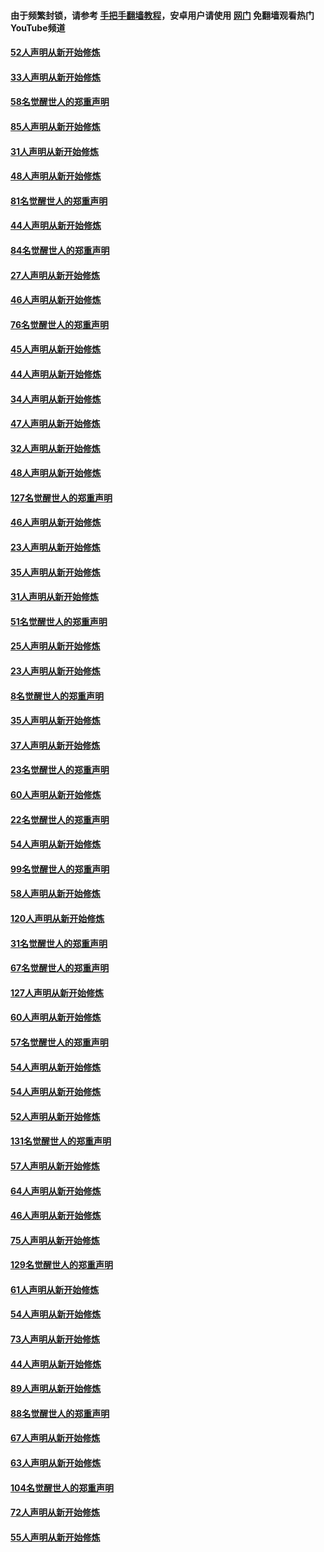 #### 由于频繁封锁，请参考 [手把手翻墙教程](https://github.com/gfw-breaker/guides/wiki/)，安卓用户请使用 [网门](https://github.com/gfw-breaker/nogfw/blob/master/dl.md?t=03111200) 免翻墙观看热门YouTube频道 

#### [52人声明从新开始修炼](../pages/91/421846.md?t=03111200) 

#### [33人声明从新开始修炼](../pages/91/421804.md?t=03111200) 

#### [58名觉醒世人的郑重声明](../pages/91/421845.md?t=03111200) 

#### [85人声明从新开始修炼](../pages/91/421769.md?t=03111200) 

#### [31人声明从新开始修炼](../pages/91/421763.md?t=03111200) 

#### [48人声明从新开始修炼](../pages/91/421605.md?t=03111200) 

#### [81名觉醒世人的郑重声明](../pages/91/421656.md?t=03111200) 

#### [44人声明从新开始修炼](../pages/91/421544.md?t=03111200) 

#### [84名觉醒世人的郑重声明](../pages/91/421543.md?t=03111200) 

#### [27人声明从新开始修炼](../pages/91/421465.md?t=03111200) 

#### [46人声明从新开始修炼](../pages/91/421454.md?t=03111200) 

#### [76名觉醒世人的郑重声明](../pages/91/421453.md?t=03111200) 

#### [45人声明从新开始修炼](../pages/91/421452.md?t=03111200) 

#### [44人声明从新开始修炼](../pages/91/421422.md?t=03111200) 

#### [34人声明从新开始修炼](../pages/91/421322.md?t=03111200) 

#### [47人声明从新开始修炼](../pages/91/421264.md?t=03111200) 

#### [32人声明从新开始修炼](../pages/91/421225.md?t=03111200) 

#### [48人声明从新开始修炼](../pages/91/421202.md?t=03111200) 

#### [127名觉醒世人的郑重声明](../pages/91/421224.md?t=03111200) 

#### [46人声明从新开始修炼](../pages/91/421203.md?t=03111200) 

#### [23人声明从新开始修炼](../pages/91/421138.md?t=03111200) 

#### [35人声明从新开始修炼](../pages/91/421122.md?t=03111200) 

#### [31人声明从新开始修炼](../pages/91/421081.md?t=03111200) 

#### [51名觉醒世人的郑重声明](../pages/91/421080.md?t=03111200) 

#### [25人声明从新开始修炼](../pages/91/421020.md?t=03111200) 

#### [23人声明从新开始修炼](../pages/91/420884.md?t=03111200) 

#### [8名觉醒世人的郑重声明](../pages/91/420883.md?t=03111200) 

#### [35人声明从新开始修炼](../pages/91/420809.md?t=03111200) 

#### [37人声明从新开始修炼](../pages/91/420766.md?t=03111200) 

#### [23名觉醒世人的郑重声明](../pages/91/420765.md?t=03111200) 

#### [60人声明从新开始修炼](../pages/91/420727.md?t=03111200) 

#### [22名觉醒世人的郑重声明](../pages/91/420726.md?t=03111200) 

#### [54人声明从新开始修炼](../pages/91/420529.md?t=03111200) 

#### [99名觉醒世人的郑重声明](../pages/91/420528.md?t=03111200) 

#### [58人声明从新开始修炼](../pages/91/420198.md?t=03111200) 

#### [120人声明从新开始修炼](../pages/91/420141.md?t=03111200) 

#### [31名觉醒世人的郑重声明](../pages/91/420197.md?t=03111200) 

#### [67名觉醒世人的郑重声明](../pages/91/420140.md?t=03111200) 

#### [127人声明从新开始修炼](../pages/91/420082.md?t=03111200) 

#### [60人声明从新开始修炼](../pages/91/420081.md?t=03111200) 

#### [57名觉醒世人的郑重声明](../pages/91/420080.md?t=03111200) 

#### [54人声明从新开始修炼](../pages/91/419533.md?t=03111200) 

#### [54人声明从新开始修炼](../pages/91/419532.md?t=03111200) 

#### [52人声明从新开始修炼](../pages/91/419531.md?t=03111200) 

#### [131名觉醒世人的郑重声明](../pages/91/419530.md?t=03111200) 

#### [57人声明从新开始修炼](../pages/91/419430.md?t=03111200) 

#### [64人声明从新开始修炼](../pages/91/419429.md?t=03111200) 

#### [46人声明从新开始修炼](../pages/91/419428.md?t=03111200) 

#### [75人声明从新开始修炼](../pages/91/419427.md?t=03111200) 

#### [129名觉醒世人的郑重声明](../pages/91/419426.md?t=03111200) 

#### [61人声明从新开始修炼](../pages/91/419198.md?t=03111200) 

#### [54人声明从新开始修炼](../pages/91/419197.md?t=03111200) 

#### [73人声明从新开始修炼](../pages/91/419196.md?t=03111200) 

#### [44人声明从新开始修炼](../pages/91/419075.md?t=03111200) 

#### [89人声明从新开始修炼](../pages/91/419074.md?t=03111200) 

#### [88名觉醒世人的郑重声明](../pages/91/419195.md?t=03111200) 

#### [67人声明从新开始修炼](../pages/91/419073.md?t=03111200) 

#### [63人声明从新开始修炼](../pages/91/419072.md?t=03111200) 

#### [104名觉醒世人的郑重声明](../pages/91/419071.md?t=03111200) 

#### [72人声明从新开始修炼](../pages/91/418902.md?t=03111200) 

#### [55人声明从新开始修炼](../pages/91/418901.md?t=03111200) 

